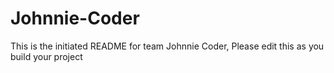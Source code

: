 # Johnnie-Coder
This is the initiated README for team Johnnie Coder, Please edit this as you build your project
